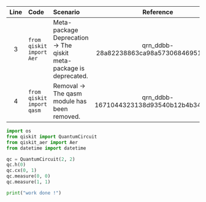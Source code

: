 | Line | Code | Scenario | Reference | Artifact | Refactoring |
| :--: | :--- | :------- | :-------: | :------- | :---------- |
| 3 | `from qiskit import Aer` | Meta-package Deprecation -> The qiskit meta-package is deprecated. | qrn_ddbb-28a82238863ca98a57306846951f0932 | qiskit | `from qiskit_aer import Aer` |
| 4 | `from qiskit import qasm` | Removal -> The qasm module has been removed. | qrn_ddbb-1671044323138d93540b12b4b3407342 | qiskit.qasm |  |

```python
import os
from qiskit import QuantumCircuit
from qiskit_aer import Aer
from datetime import datetime

qc = QuantumCircuit(2, 2)
qc.h(0)
qc.cx(0, 1)
qc.measure(0, 0)
qc.measure(1, 1)

print("work done !")
```